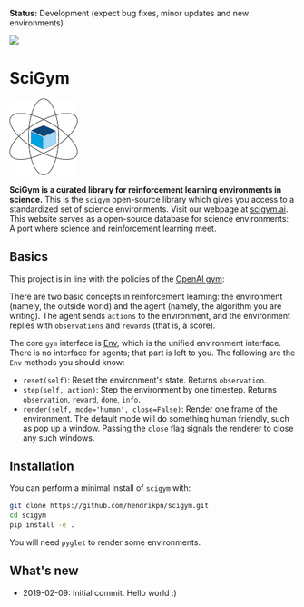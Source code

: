 **Status:** Development (expect bug fixes, minor updates and new
environments)

<a href="https://unitary.fund/">
    <img src="https://img.shields.io/badge/Supported%20By-UNITARY%20FUND-brightgreen.svg?style=for-the-badge"
    />
</a>

# SciGym

<a href="https://scigym.ai">
    <img src="./assets/scigym-logo.png" width="120px" align="bottom"
    />
</a>

**SciGym is a curated library for reinforcement learning environments in science.** 
This is the `scigym` open-source library which gives you access to a standardized set of science environments.
Visit our webpage at [scigym.ai]. This website serves as a open-source database for science environments: A port where science and reinforcement learning meet.

## Basics

This project is in line with the policies of the [OpenAI gym]:

There are two basic concepts in reinforcement learning: the environment
(namely, the outside world) and the agent (namely, the algorithm you are
writing). The agent sends `actions` to the environment, and
the environment replies with `observations` and
`rewards` (that is, a score).

The core `gym` interface is [Env], which is the unified
environment interface. There is no interface for agents; that part is
left to you. The following are the `Env` methods you should know:

* `reset(self)`: Reset the environment's state. Returns `observation`.
* `step(self, action)`: Step the environment by one timestep. Returns `observation`, `reward`, `done`, `info`.
* `render(self, mode='human', close=False)`: Render one frame of the environment. The default mode will do something human friendly, such as pop up a window. Passing the `close` flag signals the renderer to close any such windows.

## Installation

You can perform a minimal install of `scigym` with:

  ```sh
  git clone https://github.com/hendrikpn/scigym.git
  cd scigym
  pip install -e .
  ```
You will need `pyglet` to render some environments.

## What's new

- 2019-02-09: Initial commit. Hello world :)

  [image]: https://img.shields.io/badge/Supported%20By-UNITARY%20FUND-brightgreen.svg?style=for-the-badge
  [OpenAI gym]: https://github.com/openai/gym
  [scigym.ai]: https://scigym.ai
  [Env]: https://github.com/openai/gym/blob/master/gym/core.py
